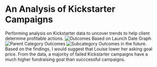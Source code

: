 # An Analysis of Kickstarter Campaigns
Performing analysis on Kickstarter data to uncover trends to help client determine profitable actions. 
![Outcomes Based on Launch Date Graph](https://user-images.githubusercontent.com/89143725/130829740-779ef8dc-cbfc-49b5-b1bd-617f2cf41ad1.png)
![Parent Category Outcomes](https://user-images.githubusercontent.com/89143725/130829741-cc6c7397-a840-48b6-922e-32718b079e3e.png)
![Subcategory Outcomes](https://user-images.githubusercontent.com/89143725/130829742-134c7e74-f5da-4e47-bf40-6636bb541cc1.png)
 in the future. 
Based on the findings, I would suggest that Louise lower her asking goal price. From the data, a majority of failed Kickstarter campaigns have a much higher fundraising goal than succcessful campaigns. 

